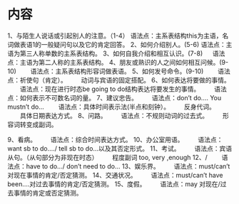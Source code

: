 # 内容
1、与陌生人说话或引起别人的注意。（1-4）
   语法点：主系表结构this为主语，名词做表语1的一般疑问句以及它的肯定回答。
2、如何介绍别人。(5-6)
   语法点：主语为第三人称单数的主系表结构。
3、如何自我介绍和相互认识。(7-8)
　 语法点：主语为第二人称的主系表结构。
4、朋友或熟识的人之间如何相互问候。(9-10)
　　语法点：主系表结构形容词做表语。
5、如何发号命令。(9-10)
　　语法点：祈使句（肯定）。
　　动词与宾语的固定搭配。
6、如何表达将要做的事情。
　　语法点：现在进行时态be going to do结构表达将要发生的事情。
　　语法点：如何表示不可数名词的量。
7、建议忠告。
　　语法点：don’t do…. You mustn’t do…
　　语法点：具体时间表示法(半点和刻钟）。
　　反身代词。
　　具体日期表达方式。
8、问路。
　　语法点：不规则动词的过去式。
　　形容词转变成副词。

9、看病。
　　语法点：综合时间表达方式。
10、办公室用语。
　　语法点：want sb to do…./ tell sb to do…以及其否定形式。
11、考试。
　　语法点：宾语从句。（从句部分为非现在时态）
　　程度副词 too, very ,enough
12、/
　　语法点：have to do…/ don’t need to do…
13、娱乐界。
　　语法点：must/can’t 对现在事情的肯定/否定猜测。
14、交通状况。
　　语法点：must/can’t have been….对过去事情的肯定/否定猜测。
15、度假。
　　语法点：may 对现在/过去事情的肯定或否定猜测。

#